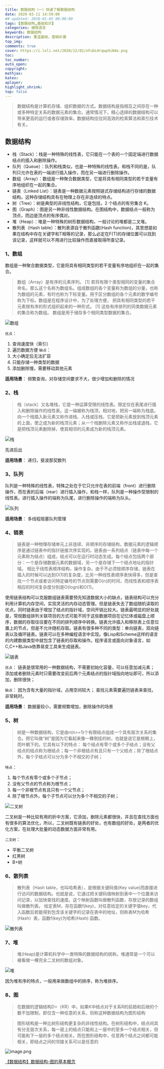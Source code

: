 ```yaml
---
title: 数据结构（一）快速了解数据结构
date: 2020-03-11 14:59:00
## updated: 2018-01-05 00:00:00
tags: [数据结构,基础知识]
categories: 编程语言
keywords: 数据结构
description: 重温基础，查缺补漏
top_img:
comments: true
cover: https://i.loli.net/2020/12/02/nFubLHrqwp9iN4e.png
toc:
toc_number:
auto_open:
copyright:
mathjax:
katex:
aplayer:
highlight_shrink:
top: false
---
```


> 数据结构是计算机存储、组织数据的方式。数据结构是指相互之间存在一种或多种特定关系的数据元素的集合。通常情况下，精心选择的数据结构可以带来更高的运行或者存储效率。数据结构往往同高效的检索算法和索引技术有关。


## 数据结构
- 栈（Stack）：栈是一种特殊的线性表，它只能在一个表的一个固定端进行数据结点的插入和删除操作。
- 队列（Queue）：队列和栈类似，也是一种特殊的线性表。和栈不同的是，队列只允许在表的一端进行插入操作，而在另一端进行删除操作。
- 数组（Array）：数组是一种聚合数据类型，它是将具有相同类型的若干变量有序地组织在一起的集合。
- 链表（Linked List）：链表是一种数据元素按照链式存储结构进行存储的数据结构，这种存储结构具有在物理上存在非连续的特点。
- 树（Tree）：树是典型的非线性结构，它是包括，2 个结点的有穷集合 K。
- 图（Graph）：图是另一种非线性数据结构。在图结构中，数据结点一般称为顶点，而边是顶点的有序偶对。
- 堆（Heap）：堆是一种特殊的树形数据结构，一般讨论的堆都是二叉堆。
- 散列表（Hash table）：散列表源自于散列函数(Hash function)，其思想是如果在结构中存在关键字和T相等的记录，那么必定在F(T)的存储位置可以找到该记录，这样就可以不用进行比较操作而直接取得所查记录。

### 1、数组

数组是一种聚合数据类型，它是将具有相同类型的若干变量有序地组织在一起的集合。

> 数组（Array）是有序的元素序列。 [1]  若将有限个类型相同的变量的集合命名，那么这个名称为数组名。组成数组的各个变量称为数组的分量，也称为数组的元素，有时也称为下标变量。用于区分数组的各个元素的数字编号称为下标。数组是在程序设计中，为了处理方便， 把具有相同类型的若干元素按有序的形式组织起来的一种形式。 [1]  这些有序排列的同类数据元素的集合称为数组。
数组是用于储存多个相同类型数据的集合。

![数组](https://i.loli.net/2020/12/07/UQh9ty5m2uz36Ee.png)

`优点`：
1. 查询速度快（索引）
2. 遍历数据方便
`缺点`：
1. 大小确定后无法扩容
2. 只能存储一种类型的数据
3. 添加删除慢，需要移动其他元素

**适用场景**：
频繁查询，对存储空间要求不大，很少增加和删除的情况

### 2、栈

> 栈（stack）又名堆栈，它是一种运算受限的线性表。限定仅在表尾进行插入和删除操作的线性表。这一端被称为栈顶，相对地，把另一端称为栈底。向一个栈插入新元素又称作进栈、入栈或压栈，它是把新元素放到栈顶元素的上面，使之成为新的栈顶元素；从一个栈删除元素又称作出栈或退栈，它是把栈顶元素删除掉，使其相邻的元素成为新的栈顶元素。

![栈](https://i.loli.net/2020/12/07/bApZEakfesVn36m.png)

先进后出

**适用场景**：
递归，斐波那契数列

### 3、队列

队列是一种特殊的线性表，特殊之处在于它只允许在表的前端（front）进行删除操作，而在表的后端（rear）进行插入操作，和栈一样，队列是一种操作受限制的线性表。进行插入操作的端称为队尾，进行删除操作的端称为队头。

![队列](https://i.loli.net/2020/12/07/PpAQKxvlrnF7Y5k.png)

**适用场景**：
多线程阻塞队列管理

### 4、链表

> 链表是一种物理存储单元上非连续、非顺序的存储结构，数据元素的逻辑顺序是通过链表中的指针链接次序实现的。链表由一系列结点（链表中每一个元素称为结点）组成，结点可以在运行时动态生成。每个结点包括两个部分：一个是存储数据元素的数据域，另一个是存储下一个结点地址的指针域。 相比于线性表顺序结构，操作复杂。由于不必须按顺序存储，链表在插入的时候可以达到O(1)的复杂度，比另一种线性表顺序表快得多，但是查找一个节点或者访问特定编号的节点则需要O(n)的时间，而线性表和顺序表相应的时间复杂度分别是O(logn)和O(1)。

使用链表结构可以克服数组链表需要预先知道数据大小的缺点，链表结构可以充分利用计算机内存空间，实现灵活的内存动态管理。但是链表失去了数组随机读取的优点，同时链表由于增加了结点的指针域，空间开销比较大。链表最明显的好处就是，常规数组排列关联项目的方式可能不同于这些数据项目在记忆体或磁盘上顺序，数据的存取往往要在不同的排列顺序中转换。链表允许插入和移除表上任意位置上的节点，但是不允许随机存取。链表有很多种不同的类型：单向链表，双向链表以及循环链表。链表可以在多种编程语言中实现。像Lisp和Scheme这样的语言的内建数据类型中就包含了链表的存取和操作。程序语言或面向对象语言，如C,C++和Java依靠易变工具来生成链表。

![链表](https://i.loli.net/2020/12/08/rzxXkpoFJlsDSAK.png)

`优点`：
链表是很常用的一种数据结构，不需要初始化容量，可以任意加减元素；
添加或者删除元素时只需要改变前后两个元素结点的指针域指向地址即可，所以添加，删除很快；

`缺点`：
因为含有大量的指针域，占用空间较大；
查找元素需要遍历链表来查找，非常耗时。

**适用场景**：
数据量较小，需要频繁增加，删除操作的场景


### 5、树

> 树是一种数据结构，它是由n(n>=1)个有限结点组成一个具有层次关系的集合。把它叫做“树”是因为它看起来像一棵倒挂的树，也就是说它是根朝上，而叶朝下的。它具有以下的特点：
每个结点有零个或多个子结点；没有父结点的结点称为根结点；每一个非根结点有且只有一个父结点；除了根结点外，每个子结点可以分为多个不相交的子树；

`特点`：
1. 每个节点有零个或多个子节点；
2. 没有父节点的节点称为根节点；
3. 每一个非根节点有且只有一个父节点；
4. 除了根节点外，每个子节点可以分为多个不相交的子树；

![二叉树](https://i.loli.net/2020/12/08/kZQzspTmXSYcB6f.png)

二叉树是一种比较有用的折中方案，它添加，删除元素都很快，并且在查找方面也有很多的算法优化，所以，二叉树既有链表的好处，也有数组的好处，是两者的优化方案，在处理大批量的动态数据方面非常有用。

`二叉树`：

+ 平衡二叉树
+ 红黑树
+ B+树

### 6、散列表

> 散列表（Hash table，也叫哈希表），是根据关键码值(Key value)而直接进行访问的数据结构。也就是说，它通过把关键码值映射到表中一个位置来访问记录，以加快查找的速度。这个映射函数叫做散列函数，存放记录的数组叫做散列表。
给定表M，存在函数f(key)，对任意给定的关键字值key，代入函数后若能得到包含该关键字的记录在表中的地址，则称表M为哈希(Hash）表，函数f(key)为哈希(Hash) 函数。

![散列表](https://bkimg.cdn.bcebos.com/pic/c9fcc3cec3fdfc035f8e2b9cd63f8794a4c22624?x-bce-process=image/watermark,image_d2F0ZXIvYmFpa2U4MA==,g_7,xp_5,yp_5)


### 7、堆

> 堆(Heap)是计算机科学中一类特殊的数据结构的统称。堆通常是一个可以被看做一棵完全二叉树的数组对象。

![堆](https://bkimg.cdn.bcebos.com/pic/574e9258d109b3de15adc33ec7bf6c81800a4c51?x-bce-process=image/watermark,image_d2F0ZXIvYmFpa2U5Mg==,g_7,xp_5,yp_5)

因为堆有序的特点，一般用来做数组中的排序，称为堆排序。

### 8、图
> 在数据的逻辑结构D=（KR）中，如果K中结点对于关系R的前趋和后继的个数不加限制，即仅含一种任意的关系，则称这种数据结构为图形结构

> 图形结构是一种比树形结构更复杂的非线性结构。在树形结构中，结点间具有分支层次关系，每一层上的结点只能和上一层中的至多一个结点相关，但可能和下一层的多个结点相关。而在图形结构中，任意两个结点之间都可能相关，即结点之间的邻接关系可以是任意的

![image.png](https://i.loli.net/2020/12/08/NHG3bI7PZcMrYdi.png)

[【数据结构】数据结构-图的基本概念](https://www.cnblogs.com/songgj/p/9107797.html)



